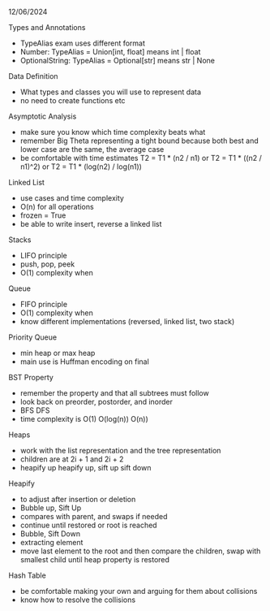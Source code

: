 12/06/2024

Types and Annotations
 - TypeAlias exam uses different format
 - Number: TypeAlias = Union[int, float] means int | float
 - OptionalString: TypeAlias = Optional[str] means str | None

Data Definition
 - What types and classes you will use to represent data
 - no need to create functions etc

Asymptotic Analysis
 - make sure you know which time complexity beats what
 - remember Big Theta representing a tight bound because both best and lower case are the same, the average case
 - be comfortable with time estimates T2 = T1 * (n2 / n1) or T2 = T1 * ((n2 / n1)^2) or T2 = T1 * (log(n2) / log(n1))

Linked List
 - use cases and time complexity
 - O(n) for all operations
 - frozen = True
 - be able to write insert, reverse a linked list

Stacks
 - LIFO principle
 - push, pop, peek
 - O(1) complexity when

Queue
 - FIFO principle
 - O(1) complexity when
 - know different implementations (reversed, linked list, two stack)

Priority Queue
 - min heap or max heap
 - main use is Huffman encoding on final

BST Property
 - remember the property and that all subtrees must follow
 - look back on preorder, postorder, and inorder
 - BFS DFS
 - time complexity is O(1) O(log(n)) O(n))

Heaps
 - work with the list representation and the tree representation
 - children are at 2i + 1 and 2i + 2
 - heapify up heapify up, sift up sift down

Heapify
 - to adjust after insertion or deletion
 - Bubble up, Sift Up
 - compares with parent, and swaps if needed
 - continue until restored or root is reached
 - Bubble, Sift Down
 - extracting element
 - move last element to the root and then compare the children, swap with smallest child until heap property is restored

Hash Table
 - be comfortable making your own and arguing for them about collisions
 - know how to resolve the collisions